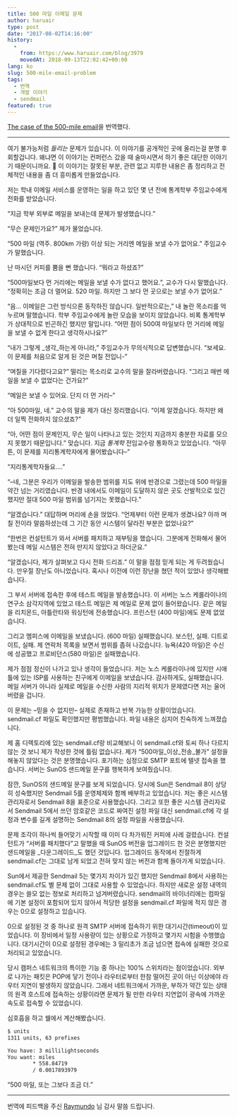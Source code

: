 ```yaml
---
title: 500 마일 이메일 문제
author: haruair
type: post
date: "2017-08-02T14:16:00"
history:
  - 
    from: https://www.haruair.com/blog/3979
    movedAt: 2018-09-13T22:02:42+00:00
lang: ko
slug: 500-mile-email-problem
tags:
  - 번역
  - 개발 이야기
  - sendmail
featured: true
---
```

[The case of the 500-mile email][1]을 번역했다.

* * *

여기 불가능처럼 _들리는_ 문제가 있습니다. 이 이야기를 공개적인 곳에 올리는걸 분명 후회할겁니다. 왜냐면 이 이야기는 컨퍼런스 갔을 때 술마시면서 하기 좋은 대단한 이야기기 때문이니까요. 🙂 이 이야기는 잘못된 부분, 관련 없고 지루한 내용은 좀 정리하고 전체적인 내용을 좀 더 흥미롭게 만들었습니다.

저는 학내 이메일 서비스를 운영하는 일을 하고 있던 몇 년 전에 통계학부 주임교수에게 전화를 받았습니다.

&#8220;지금 학부 외부로 메일을 보내는데 문제가 발생했습니다.&#8221;

&#8220;무슨 문제인가요?&#8221; 제가 물었습니다.

&#8220;500 마일 (역주. 800km 가량) 이상 되는 거리엔 메일을 보낼 수가 없어요.&#8221; 주임교수가 말했습니다.

난 마시던 커피를 뿜을 뻔 했습니다. &#8220;뭐라고 하셨죠?&#8221;

&#8220;500마일보다 먼 거리에는 메일을 보낼 수가 없다고 했어요.&#8221;, 교수가 다시 말했습니다. &#8220;정확히는 조금 더 멀어요. 520 마일. 하지만 그 보다 먼 곳으로는 보낼 수가 없어요.&#8221;

&#8220;음&#8230; 이메일은 그런 방식으론 동작하진 않습니다. 일반적으로는,&#8221; 내 놀란 목소리를 억누르며 말했습니다. 학부 주임교수에게 놀란 모습을 보이지 않았습니다. 비록 통계학부가 상대적으로 빈곤하긴 했지만 말입니다. &#8220;어떤 점이 500여 마일보다 먼 거리에 메일을 보낼 수 없게 한다고 생각하시나요?&#8221;

&#8220;내가 그렇게 _생각_하는게 아니라,&#8221; 주임교수가 무의식적으로 답변했습니다. &#8220;보세요. 이 문제를 처음으로 알게 된 것은 며칠 전입니-&#8221;

&#8220;며칠을 기다렸다고요?&#8221; 떨리는 목소리로 교수의 말을 잘라버렸습니다. &#8220;그리고 매번 메일을 보낼 수 없었다는 건가요?&#8221;

&#8220;메일은 보낼 수 있어요. 단지 더 먼 거리&#8211;&#8221;

&#8220;아 500마일, 네.&#8221; 교수의 말을 제가 대신 정리했습니다. &#8220;이제 알겠습니다. 하지만 왜 더 일찍 전화하지 않으셨죠?&#8221;

&#8220;아, 어떤 점이 문제인지, 무슨 일이 나타나고 있는 것인지 지금까지 충분한 자료를 모으지 못했기 때문입니다.&#8221; 맞습니다. 지금 _통계학_ 전임교수랑 통화하고 있었습니다. &#8220;아무튼, 이 문제를 지리통계학자에게 물어봤습니다&#8211;&#8221;

&#8220;지리통계학자들요&#8230;.&#8221;

&#8220;&#8211;네, 그분은 우리가 이메일을 발송한 범위를 지도 위에 반경으로 그렸는데 500 마일을 약간 넘는 거리였습니다. 반경 내에서도 이메일이 도달하지 않은 곳도 산발적으로 있긴 했지만 절대 500 마일 범위를 넘기지는 못했습니다.&#8221;

&#8220;알겠습니다.&#8221; 대답하며 머리에 손을 얹었다. &#8220;언제부터 이런 문제가 생겼나요? 아까 며칠 전이라 말씀하셨는데 그 기간 동안 시스템이 달라진 부분은 없었나요?&#8221;

&#8220;한번은 컨설턴트가 와서 서버를 패치하고 재부팅을 했습니다. 그분에게 전화해서 물어봤는데 메일 시스템은 전혀 만지지 않았다고 하더군요.&#8221;

&#8220;알겠습니다, 제가 살펴보고 다시 전화 드리죠.&#8221; 이 말을 점점 믿게 되는 게 두려웠습니다. 만우절 장난도 아니었습니다. 혹시나 이전에 이런 장난을 쳤던 적이 있었나 생각해봤습니다.

그 부서 서버에 접속한 후에 테스트 메일을 발송했습니다. 이 서버는 노스 케롤라이나의 연구소 삼각지역에 있었고 테스트 메일은 제 메일로 문제 없이 들어왔습니다. 같은 메일을 리치몬드, 아틀란타와 워싱턴에 전송했습니다. 프린스턴 (400 마일)에도 문제 없었습니다.

그리고 멤피스에 이메일을 보냈습니다. (600 마일) 실패했습니다. 보스턴, 실패. 디트로이트, 실패. 제 연락처 목록을 보면서 범위를 좁혀 나갔습니다. 뉴욕(420 마일)은 수신에 성공했고 프로비던스(580 마일)은 실패했습니다.

제가 점점 정신이 나가고 있나 생각이 들었습니다. 저는 노스 케롤라이나에 있지만 시애틀에 있는 ISP를 사용하는 친구에게 이메일을 보냈습니다. 감사하게도, 실패했습니다. 메일 서버가 아니라 실제로 메일을 수신한 사람의 지리적 위치가 문제였다면 저는 울어버렸을 겁니다.

이 문제는 &#8211;믿을 수 없지만&#8211; 실제로 존재하고 반복 가능한 상황이었습니다. sendmail.cf 파일도 확인했지만 평범했습니다. 파일 내용은 심지어 친숙하게 느껴졌습니다.

제 홈 디렉토리에 있는 sendmail.cf랑 비교해보니 이 sendmail.cf와 토씨 하나 다르지 않는 것 보니 제가 작성한 것에 틀림 없습니다. 제가 &#8220;500마일_이상_전송_불가&#8221; 설정을 해놓지 않았다는 것은 분명했습니다. 포기하는 심정으로 SMTP 포트에 텔넷 접속을 했습니다. 서버는 SunOS 샌드메일 문구를 행복하게 보여줬습니다.

잠깐, SunOS의 샌드메일 문구를 보게 되었습니다. 당시에 Sun은 Sendmail 8이 상당히 성숙했지만 Sendmail 5를 운영체제와 함께 배부하고 있었습니다. 저는 좋은 시스템 관리자로서 Sendmail 8을 표준으로 사용했습니다. 그리고 또한 좋은 시스템 관리자로서 Sendmail 5에서 쓰던 암호같은 코드로 짜여진 설정 파일 대신 sendmail.cf에 각 설정과 변수를 길게 설명하는 Sendmail 8의 설정 파일을 사용했습니다.

문제 조각이 하나씩 들어맞기 시작할 때 이미 다 차가워진 커피에 사레 걸렸습니다. 컨설턴트가 &#8220;서버를 패치했다&#8221;고 말했을 때 SunOS 버전을 업그레이드 한 것은 분명했지만 샌드메일을 _다운그레이드_도 했던 것입니다. 업그레이드 동작에서 친절하게 sendmail.cf는 그대로 남게 되었고 전혀 맞지 않는 버전과 함께 돌아가게 되었습니다.

Sun에서 제공한 Sendmail 5는 몇가지 차이가 있긴 했지만 Sendmail 8에서 사용하는 sendmail.cf도 별 문제 없이 그대로 사용할 수 있었습니다. 하지만 새로운 설정 내역의 경우는 쓸모 없는 정보로 처리하고 넘겨버렸습니다. sendmail의 바이너리에는 컴파일에 기본 설정이 포함되어 있지 않아서 적당한 설정을 sendmail.cf 파일에 적지 않은 경우는 0으로 설정하고 있습니다.

0으로 설정된 것 중 하나로 원격 SMTP 서버에 접속하기 위한 대기시간(timeout)이 있었습니다. 이 장비에서 일정 사용량이 있는 상황으로 가정하고 몇가지 시험을 수행했습니다. 대기시간이 0으로 설정된 경우에는 3 밀리초가 조금 넘으면 접속에 실패한 것으로 처리되고 있었습니다.

당시 캠퍼스 네트워크의 특이한 기능 중 하나는 100% 스위치라는 점이었습니다. 외부로 나가는 패킷은 POP에 닿기 전이나 라우터로부터 한참 떨어진 곳이 아닌 이상에야 라우터 지연이 발생하지 않았습니다. 그래서 네트워크에서 가까운, 부하가 약간 있는 상태의 원격 호스트에 접속하는 상황이라면 문제가 될 만한 라우터 지연없이 광속에 가까운 속도로 접속할 수 있었습니다.

심호흡을 하고 쉘에서 계산해봤습니다.

```bash
$ units
1311 units, 63 prefixes

You have: 3 millilightseconds
You want: miles
        * 558.84719
        / 0.0017893979
```

&#8220;500 마일, 또는 그보다 조금 더.&#8221;

---

번역에 피드백을 주신 [Raymundo](https://twitter.com/gypark) 님 감사 말씀 드립니다.


 [1]: http://www.ibiblio.org/harris/500milemail.html


